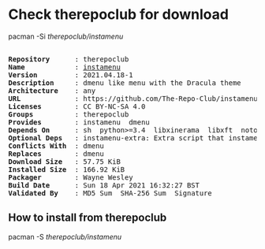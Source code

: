 # Check therepoclub for download

pacman -Si *therepoclub/instamenu*

<div class="highlight"><pre class="highlight"><text>
<b>Repository</b>      : therepoclub
<b>Name</b>            : <a href="../../x86_64/instamenu-2021.04.18-1-any.pkg.tar.zst">instamenu</a>
<b>Version</b>         : 2021.04.18-1
<b>Description</b>     : dmenu like menu with the Dracula theme
<b>Architecture</b>    : any
<b>URL</b>             : https://github.com/The-Repo-Club/instamenu
<b>Licenses</b>        : CC BY-NC-SA 4.0
<b>Groups</b>          : therepoclub
<b>Provides</b>        : instamenu  dmenu
<b>Depends On</b>      : sh  python>=3.4  libxinerama  libxft  noto-fonts-emoji  ttf-joypixels  siji  cantarell-fonts  nerd-fonts-fira-code  instamenu-schemas
<b>Optional Deps</b>   : instamenu-extra: Extra script that instamenu can use
<b>Conflicts With</b>  : dmenu
<b>Replaces</b>        : dmenu
<b>Download Size</b>   : 57.75 KiB
<b>Installed Size</b>  : 166.92 KiB
<b>Packager</b>        : Wayne Wesley <wayne6324@gmail.com>
<b>Build Date</b>      : Sun 18 Apr 2021 16:32:27 BST
<b>Validated By</b>    : MD5 Sum  SHA-256 Sum  Signature
</text></pre></div>

## How to install from therepoclub

pacman -S *therepoclub/instamenu*
